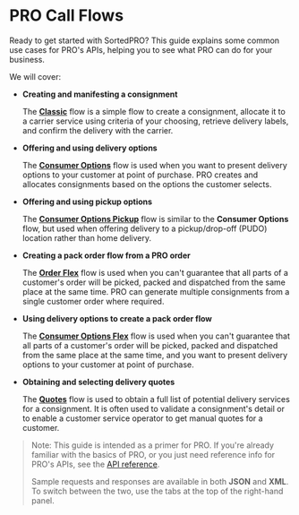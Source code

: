 # PRO Call Flows

Ready to get started with SortedPRO? This guide explains some common use cases for PRO's APIs, helping you to see what PRO can do for your business. 

We will cover:

* **Creating and manifesting a consignment**
   
   The **[Classic](/pro/api/flows/classic_flow.html)** flow is a simple flow to create a consignment, allocate it to a carrier service using criteria of your choosing, retrieve delivery labels, and confirm the delivery with the carrier. 

* **Offering and using delivery options**

   The **[Consumer Options](/pro/api/flows/consumer_options_flow.html)** flow is used when you want to present delivery options to your customer at point of purchase. PRO creates and allocates consignments based on the options the customer selects.

* **Offering and using pickup options**

   The **[Consumer Options Pickup](/pro/api/flows/consumer_options_pickup_flow.html)** flow is similar to the **Consumer Options** flow, but used when offering delivery to a pickup/drop-off (PUDO) location rather than home delivery. 

* **Creating a pack order flow from a PRO order**

   The **[Order Flex](/pro/api/flows/order_flex_flow.html)** flow is used when you can't guarantee that all parts of a customer's order will be picked, packed and dispatched from the same place at the same time. PRO can generate multiple consignments from a single customer order where required.

* **Using delivery options to create a pack order flow**

   The **[Consumer Options Flex](/pro/api/flows/consumer_options_flex_flow.html)** flow is used when you can't guarantee that all parts of a customer's order will be picked, packed and dispatched from the same place at the same time, and you want to present delivery options to your customer at point of purchase.

* **Obtaining and selecting delivery quotes**

   The **[Quotes](/pro/api/flows/quotes_flow.html)** flow is used to obtain a full list of potential delivery services for a consignment. It is often used to validate a consignment's detail or to enable a customer service operator to get manual quotes for a customer.

> <span class="note-header">Note:</span>
> This guide is intended as a primer for PRO. If you're already familiar with the basics of PRO, or you just need reference info for PRO's APIs, see the <a href="https://docs.electioapp.com/#/api">API reference</a>.
>
> Sample requests and responses are available in both <strong>JSON</strong> and <strong>XML</strong>. To switch between the two, use the tabs at the top of the right-hand panel.